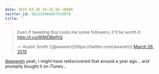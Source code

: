 ```yaml
---
date: 2015-03-26 19:25:56 +0000
twitter_id: 581235668497534978
title: ''
---
```


<blockquote class="twitter-tweet"><p lang="en" dir="ltr">Even if tweeting this costs me some followers, it&#39;ll be worth it: <a href="http://t.co/6tNiDBefhQ">http://t.co/6tNiDBefhQ</a></p>&mdash; Austin Smith ([@awwstn](https://twitter.com/awwstn)) <a href="https://twitter.com/awwstn/status/581228206025490432?ref_src=twsrc%5Etfw">March 26, 2015</a></blockquote>
<script async src="https://platform.twitter.com/widgets.js" charset="utf-8"></script>

[@awwstn](https://twitter.com/awwstn) yeah, I might have rediscovered that around a year ago… and promptly bought it on iTunes…
